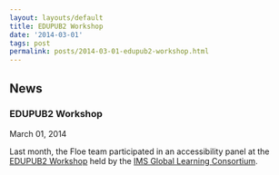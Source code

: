 ```yaml
---
layout: layouts/default
title: EDUPUB2 Workshop
date: '2014-03-01'
tags: post
permalink: posts/2014-03-01-edupub2-workshop.html
---
```

<article class="floe-content floe-news-item">
                <h2> News </h2>
                <h3>EDUPUB2 Workshop</h3>
                <time class="floe-date" datetime="2014-03-01">March 01, 2014</time>
                <p>Last month, the Floe team participated in an accessibility panel at the
                    <a href="http://imsglobal.org/edupub/agenda.html">EDUPUB2 Workshop</a> held by the <a href="http://www.imsglobal.org/">IMS Global Learning Consortium</a>.
                </p>
            </article>
